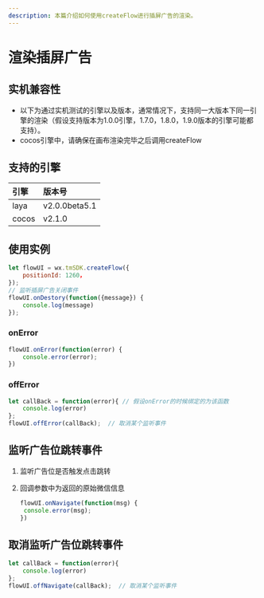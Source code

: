 ```yaml
---
description: 本篇介绍如何使用createFlow进行插屏广告的渲染。
---
```


# 渲染插屏广告

## **实机兼容性**

* 以下为通过实机测试的引擎以及版本，通常情况下，支持同一大版本下同一引擎的渲染（假设支持版本为1.0.0引擎，1.7.0，1.8.0，1.9.0版本的引擎可能都支持）。
* cocos引擎中，请确保在画布渲染完毕之后调用createFlow

## 支持的引擎

| 引擎 | 版本号 |
| :--- | :--- |
| laya | v2.0.0beta5.1 |
| cocos | v2.1.0 |

## **使用实例**

```javascript
let flowUI = wx.tmSDK.createFlow({
    positionId: 1260，
});
// 监听插屏广告关闭事件
flowUI.onDestory(function({message}) {
    console.log(message)
});
```

### **onError**

```javascript
flowUI.onError(function(error) {
    console.error(error);
})
```

### **offError**

```javascript
let callBack = function(error){ // 假设onError的时候绑定的为该函数
    console.log(error)
};
flowUI.offError(callBack);  // 取消某个监听事件
```

## **监听广告位跳转事件**

1. 监听广告位是否触发点击跳转
2. 回调参数中为返回的原始微信信息

   ```javascript
   flowUI.onNavigate(function(msg) {
    console.error(msg);
   })
   ```

## **取消监听广告位跳转事件**

```javascript
let callBack = function(error){
    console.log(error)
};
flowUI.offNavigate(callBack);  // 取消某个监听事件
```

